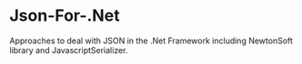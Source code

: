# Json-For-.Net
Approaches to deal with JSON in the .Net Framework including NewtonSoft library and JavascriptSerializer.
